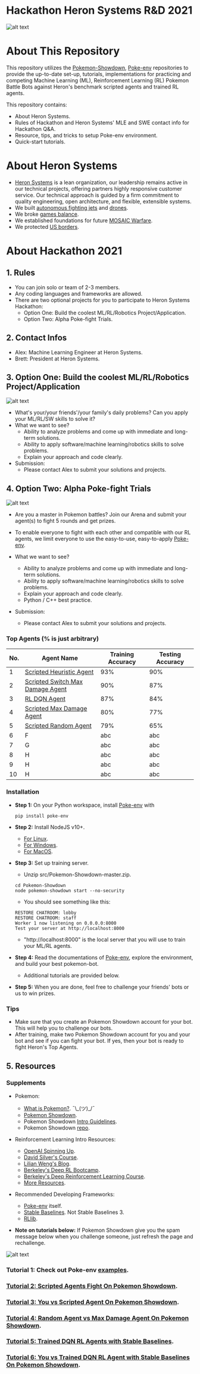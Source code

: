 # Hackathon Heron Systems R&D 2021

![alt text](docs/imgs/acewall_hackathon.jpg)

# About This Repository

This repository utilizes the [Pokemon-Showdown](https://github.com/smogon/pokemon-showdown), [Poke-env](https://poke-env.readthedocs.io/en/latest/getting_started.html) repositories to provide the up-to-date set-up, tutorials, implementations for practicing and competing Machine Learning (ML), Reinforcement Learning (RL) Pokemon Battle Bots against Heron's benchmark scripted agents and trained RL agents.

This repository contains:

- About Heron Systems.
- Rules of Hackathon and Heron Systems' MLE and SWE contact info for Hackathon Q&A.
- Resource, tips, and tricks to setup Poke-env environment.
- Quick-start tutorials.

# About Heron Systems

- [Heron Systems](https://heronsystems.com/about/) is a lean organization, our leadership remains active in our technical projects, offering partners highly responsive customer service.  Our technical approach is guided by a firm commitment to quality engineering, open architecture, and flexible, extensible systems.
- We built [autonomous fighting jets](https://www.janes.com/defence-news/news-detail/heron-systems-ai-defeats-human-pilot-in-us-darpa-alphadogfight-trials) and [drones](https://shield.ai/products).
- We broke [games balance](https://heronsystems.com/work/gamebreaker/).
- We established foundations for future [MOSAIC Warfare](https://heronsystems.com/work/gamebreaker/).
- We protected [US borders](https://heronsystems.com/work/).

# About Hackathon 2021

## 1. Rules

- You can join solo or team of 2-3 members.
- Any coding languages and frameworks are allowed.
- There are two optional projects for you to participate to Heron Systems Hackathon:
  - Option One: Build the coolest ML/RL/Robotics Project/Application.
  - Option Two: Alpha Poke-fight Trials.

## 2. Contact Infos

- Alex: Machine Learning Engineer at Heron Systems.
- Brett: President at Heron Systems.

## 3. Option One: Build the coolest ML/RL/Robotics Project/Application

![alt text](docs/imgs/ai.jpg)

- What's your/your friends'/your family's daily problems? Can you apply your ML/RL/SW skills to solve it?
- What we want to see?
  - Ability to analyze problems and come up with immediate and long-term solutions.
  - Ability to apply software/machine learning/robotics skills to solve problems.
  - Explain your approach and code clearly.
- Submission:
  - Please contact Alex to submit your solutions and projects.

## 4. Option Two: Alpha Poke-fight Trials

![alt text](docs/imgs/APT.jpg)

- Are you a master in Pokemon battles? Join our Arena and submit your agent(s) to fight 5 rounds and get prizes.

- To enable everyone to fight with each other and compatible with our RL agents, we limit everyone to use the easy-to-use, easy-to-apply [Poke-env](https://poke-env.readthedocs.io/en/latest/).

- What we want to see?

  - Ability to analyze problems and come up with immediate and long-term solutions.
  - Ability to apply software/machine learning/robotics skills to solve problems.
  - Explain your approach and code clearly.
  - Python / C++ best practice.

- Submission:

  - Please contact Alex to submit your solutions and projects.

### Top Agents (% is just arbitrary)

| No.         | Agent Name                       |  Training Accuracy | Testing Accuracy |
| ----------- | -------------------------------- | ------------------ | ---------------- |
| 1           | [Scripted Heuristic Agent](https://github.com/mnguyen0226/hackathon_hs/blob/main/src/benchmark_agents/scripted_player/switch_max_damage_player.py)         | 93%                | 90%              |
| 2           | [Scripted Switch Max Damage Agent](https://github.com/mnguyen0226/hackathon_hs/blob/main/src/benchmark_agents/scripted_player/switch_max_damage_player.py) | 90%                | 87%              |
| 3           | [RL DQN Agent](https://github.com/mnguyen0226/hackathon_hs/blob/main/src/benchmark_agents/trained_player/t5_sb_rl.py)                     | 87%                | 84%              |
| 4           | [Scripted Max Damage Agent](https://github.com/mnguyen0226/hackathon_hs/blob/main/src/benchmark_agents/scripted_player/max_damage_player.py)        | 80%                | 77%              |
| 5           | [Scripted Random Agent](https://github.com/mnguyen0226/hackathon_hs/blob/main/src/benchmark_agents/scripted_player/switch_max_damage_player.py)            | 79%                | 65%              |
| 6           | F                                | abc                | abc              |
| 7           | G                                | abc                | abc              |
| 8           | H                                | abc                | abc              |
| 9           | H                                | abc                | abc              |
| 10          | H                                | abc                | abc              |

### Installation

- **Step 1:** On your Python workspace, install [Poke-env](https://poke-env.readthedocs.io/en/latest/) with

  ```
  pip install poke-env
  ```

- **Step 2:** Install NodeJS v10+.

  - [For Linux](https://github.com/nodesource/distributions/blob/master/README.md#debinstall).
  - [For Windows](https://nodejs.org/en/download/).
  - [For MacOS](https://nodejs.org/en/download/).

- **Step 3:** Set up training server.

  - Unzip src/Pokemon-Showdown-master.zip.

  ```
  cd Pokemon-Showdown
  node pokemon-showdown start --no-security
  ```

  - You should see something like this:

  ```
  RESTORE CHATROOM: lobby
  RESTORE CHATROOM: staff
  Worker 1 now listening on 0.0.0.0:8000
  Test your server at http://localhost:8000
  ```

  - "http://localhost:8000" is the local server that you will use to train your ML/RL agents.

- **Step 4:** Read the documentations of [Poke-env](https://poke-env.readthedocs.io/en/latest/index.html), explore the environment, and build your best pokemon-bot.

  - Additional tutorials are provided below.

- **Step 5:** When you are done, feel free to challenge your friends' bots or us to win prizes.

### Tips

- Make sure that you create an Pokemon Showdown account for your bot. This will help you to challenge our bots.
- After training, make two Pokemon Showdown account for you and your bot and see if you can fight your bot. If yes, then your bot is ready to fight Heron's Top Agents.

## 5. Resources

### Supplements

- Pokemon:

  - [What is Pokemon?](https://en.wikipedia.org/wiki/Pok%C3%A9mon). ¯\\\_(ツ)\_/¯
  - [Pokemon Showdown](https://pokemonshowdown.com/).
  - Pokemon Showdown [Intro Guidelines](https://www.smogon.com/forums/threads/the-beginners-guide-to-pokemon-showdown.3676132/).
  - Pokemon Showdown [repo](https://github.com/hsahovic/Pokemon-Showdown).

- Reinforcement Learning Intro Resources:

  - [OpenAI Spinning Up](https://spinningup.openai.com/en/latest/).
  - [David Silver's Course](https://www.davidsilver.uk/teaching/).
  - [Lilian Weng's Blog](https://lilianweng.github.io/lil-log/2018/04/08/policy-gradient-algorithms.html).
  - [Berkeley's Deep RL Bootcamp](https://sites.google.com/view/deep-rl-bootcamp/lectures).
  - [Berkeley's Deep Reinforcement Learning Course](http://rail.eecs.berkeley.edu/deeprlcourse/).
  - [More Resources](https://github.com/dennybritz/reinforcement-learning).

- Recommended Developing Frameworks:

  - [Poke-env](<>) itself.
  - [Stable Baselines](https://stable-baselines.readthedocs.io/en/master/index.html). Not Stable Baselines 3.
  - [RLlib](https://docs.ray.io/en/master/rllib.html).

- **Note on tutorials below:** If Pokemon Showdown give you the spam message below when you challenge someone, just refresh the page and rechallenge.

![alt text](https://github.com/mnguyen0226/hackathon_hs/blob/main/docs/imgs/spam_pokemon_showdown.jpg)

### Tutorial 1: Check out Poke-env [examples](https://poke-env.readthedocs.io/en/latest/examples.html).

### [Tutorial 2: Scripted Agents Fight On Pokemon Showdown](https://github.com/mnguyen0226/hackathon_hs/tree/main/src/tutorials/tutorials_two/t2.md).

### [Tutorial 3: You vs Scripted Agent On Pokemon Showdown](https://github.com/mnguyen0226/hackathon_hs/blob/main/src/tutorials/tutorials_three/t3.md).

### [Tutorial 4: Random Agent vs Max Damage Agent On Pokemon Showdown](https://github.com/mnguyen0226/hackathon_hs/blob/main/src/tutorials/tutorials_four/t4.md).

### [Tutorial 5: Trained DQN RL Agents with Stable Baselines](https://github.com/mnguyen0226/hackathon_hs/blob/main/src/tutorials/tutorial_five/t5.md).

### [Tutorial 6: You vs Trained DQN RL Agent with Stable Baselines On Pokemon Showdown](https://github.com/mnguyen0226/hackathon_hs/blob/main/src/tutorials/tutorial_six/t6.md).
